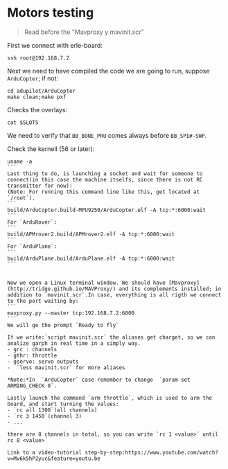 # Motors testing


> Read before the "Mavproxy y mavinit.scr"

First we connect with erle-board:
```
ssh root@192.168.7.2
```
Next we need to have compiled the code we are going to run, suppose `ArduCopter`; if not:
```
cd adupilot/ArduCopter
make clean;make pxf
```
Checks the overlays:
```
cat $SLOTS
```
We need to verify that `BB_BONE_PRU`  comes always before `BB_SPI#-SWP`.

Check the kernell (56 or later):
````
uname -a
```
Last thing to do, is launching a socket and wait for someone to connect(in this case the machine itselfs, since there is not RC transmitter for now):
(Note: For running this command line like this, get located at `/root`).
```
build/ArduCopter.build-MPU9250/ArduCopter.elf -A tcp:*:6000:wait
```
For `ArduRover`:
```
build/APMrover2.build/APMrover2.elf -A tcp:*:6000:wait
```
For `ArduPlane`:
```
build/ArduPlane.build/ArduPlane.elf -A tcp:*:6000:wait
```


Now we open a Linux terminal window. We should have [Mavproxy](http://tridge.github.io/MAVProxy/) and its complements installed; in addition to `mavinit.scr`.In case, everything is all rigth we connect to the port waiting by:
```
mavproxy.py --master tcp:192.168.7.2:6000
```
We will ge the prompt `Ready to fly`

If we write:`script mavinit.scr` the aliases get charget, so we can analize garph in real time in a simply way.
- grc : channels
- gthr: throttle
- gservo: servo outputs
-  `less mavinit.scr` for more aliases

*Note:*In  `ArduCopter` case remember to change  `param set ARMING_CHECK 0`.

Lastly launch the command `arm throttle`, which is used to arm the board, and start turning the values:
- `rc all 1300`(all channels)
- `rc 3 1450`(channel 3)
- ...

there are 8 channels in total, so you can write `rc 1 <value>´ until rc 8 <value>´

Link to a video-tutorial step-by-step:https://www.youtube.com/watch?v=Mv6k5hP2yuc&feature=youtu.be
